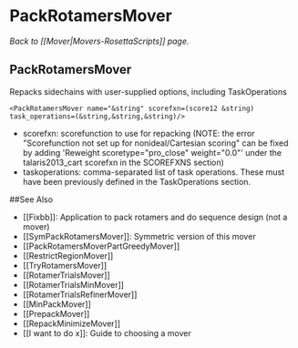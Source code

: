 # PackRotamersMover
*Back to [[Mover|Movers-RosettaScripts]] page.*
## PackRotamersMover

Repacks sidechains with user-supplied options, including TaskOperations

```
<PackRotamersMover name="&string" scorefxn=(score12 &string) task_operations=(&string,&string,&string)/>
```

-   scorefxn: scorefunction to use for repacking (NOTE: the error "Scorefunction not set up for nonideal/Cartesian scoring" can be fixed by adding 'Reweight scoretype="pro_close" weight="0.0"' under the talaris2013_cart scorefxn in the SCOREFXNS section)
-   taskoperations: comma-separated list of task operations. These must have been previously defined in the TaskOperations section.


##See Also

* [[Fixbb]]: Application to pack rotamers and do sequence design (not a mover)
* [[SymPackRotamersMover]]: Symmetric version of this mover
* [[PackRotamersMoverPartGreedyMover]]
* [[RestrictRegionMover]]
* [[TryRotamersMover]]
* [[RotamerTrialsMover]]
* [[RotamerTrialsMinMover]]
* [[RotamerTrialsRefinerMover]]
* [[MinPackMover]]
* [[PrepackMover]]
* [[RepackMinimizeMover]]
* [[I want to do x]]: Guide to choosing a mover